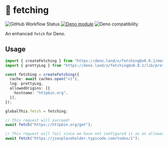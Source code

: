 # 🦚 fetching

![GitHub Workflow Status](https://github.com/deckchairlabs/fetching/actions/workflows/ci.yml/badge.svg)
[![Deno module](https://shield.deno.dev/x/fetching)](https://deno.land/x/fetching)
![Deno compatibility](https://shield.deno.dev/deno/^1.20.0)

An enhanced `fetch` for Deno.

## Usage

```ts
import { createFetching } from "https://deno.land/x/fetching@v0.0.1/mod.ts";
import { prettyLog } from "https://deno.land/x/fetching@v0.0.1/lib/prettyLog.ts";

const fetching = createFetching({
  cache: await caches.open("v1"),
  log: prettyLog,
  allowedOrigins: [{
    hostname: "httpbin.org",
  }],
});

globalThis.fetch = fetching;

// This request will succeed!
await fetch("https://httpbin.org/get");

// This request will fail since we have not configured it as an allowedOrigin
await fetch("https://jsonplaceholder.typicode.com/todos/1");
```

